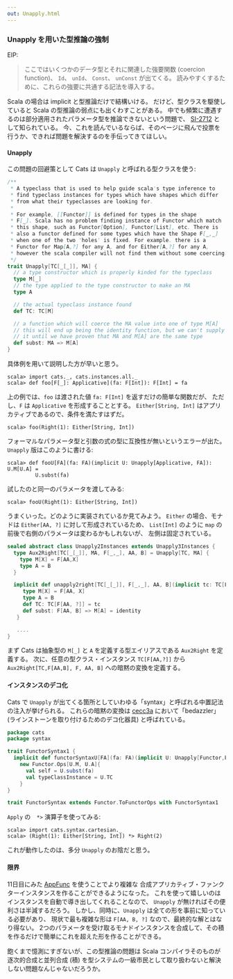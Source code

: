 ```yaml
---
out: Unapply.html
---
```


  [SI-2712]: https://issues.scala-lang.org/browse/SI-2712
  [cecc3a]: https://github.com/stew/cats/commit/cecc3afbdbb6fbbe764005cd52e9efe7acdfc8f2
  [combining-applicative]: combining-applicative.html

### Unapply を用いた型推論の強制

EIP:

> ここではいくつかのデータ型とそれに関連した強要関数 (coercion function)、
> `Id`、 `unId`、 `Const`、 `unConst` が出てくる。
> 読みやすくするために、これらの強要に共通する記法を導入する。

Scala の場合は implicit と型推論だけで結構いける。
だけど、型クラスを駆使していると Scala の型推論の弱点にも出くわすことがある。
中でも頻繁に遭遇するのは部分適用されたパラメータ型を推論できないという問題で、
[SI-2712][SI-2712] として知られている。
今、これを読んでいるならば、そのページに飛んで投票を行うか、できれば問題を解決するのを手伝ってきてほしい。

#### Unapply

この問題の回避策として Cats は `Unapply` と呼ばれる型クラスを使う:

```scala
/**
 * A typeclass that is used to help guide scala's type inference to
 * find typeclass instances for types which have shapes which differ
 * from what their typeclasses are looking for.
 *
 * For example, [[Functor]] is defined for types in the shape
 * F[_]. Scala has no problem finding instance of Functor which match
 * this shape, such as Functor[Option], Functor[List], etc. There is
 * also a functor defined for some types which have the Shape F[_,_]
 * when one of the two 'holes' is fixed. For example. there is a
 * Functor for Map[A,?] for any A, and for Either[A,?] for any A,
 * however the scala compiler will not find them without some coercing.
 */
trait Unapply[TC[_[_]], MA] {
  // a type constructor which is properly kinded for the typeclass
  type M[_]
  // the type applied to the type constructor to make an MA
  type A

  // the actual typeclass instance found
  def TC: TC[M]

  // a function which will coerce the MA value into one of type M[A]
  // this will end up being the identity function, but we can't supply
  // it until we have proven that MA and M[A] are the same type
  def subst: MA => M[A]
}
```

具体例を用いて説明した方が早いと思う。

```console:new
scala> import cats._, cats.instances.all._
scala> def foo[F[_]: Applicative](fa: F[Int]): F[Int] = fa
```

上の例では、`foo` は渡された値 `fa: F[Int]` を返すだけの簡単な関数だが、
ただし、`F` は `Applicative` を形成することとする。
`Either[String, Int]` はアプリカティブであるので、条件を満たすはずだ。

```console:error
scala> foo(Right(1): Either[String, Int])
```

フォーマルなパラメータ型と引数の式の型に互換性が無いというエラーが出た。
`Unapply` 版はこのように書ける:

```console
scala> def fooU[FA](fa: FA)(implicit U: Unapply[Applicative, FA]): U.M[U.A] =
         U.subst(fa)
```

試したのと同一のパラメータを渡してみる:

```console
scala> fooU(Right(1): Either[String, Int])
```

うまくいった。どのように実装されているか見てみよう。
`Either` の場合、モナドは `Either[AA, ?]` に対して形成されているため、
`List[Int]` のように `map` の前後で右側のパラメータは変わるかもしれないが、
左側は固定されている。

```scala
sealed abstract class Unapply2Instances extends Unapply3Instances {
  type Aux2Right[TC[_[_]], MA, F[_,_], AA, B] = Unapply[TC, MA] {
    type M[X] = F[AA,X]
    type A = B
  }

  implicit def unapply2right[TC[_[_]], F[_,_], AA, B](implicit tc: TC[F[AA,?]]): Aux2Right[TC,F[AA,B], F, AA, B] = new Unapply[TC, F[AA,B]] {
     type M[X] = F[AA, X]
     type A = B
     def TC: TC[F[AA, ?]] = tc
     def subst: F[AA, B] => M[A] = identity
   }

   ....
}
```

まず Cats は抽象型の `M[_]` と `A` を定義する型エイリアスである `Aux2Right` を定義する。
次に、任意の型クラス・インスタンス `TC[F[AA,?]]` から `Aux2Right[TC,F[AA,B], F, AA, B]`
への暗黙の変換を定義する。

#### インスタンスのデコ化

Cats で `Unapply` が出てくる箇所としていわゆる「syntax」と呼ばれる中置記法の注入が挙げられる。
これらの暗黙の変換は [cecc3a][cecc3a] において「bedazzler」(ラインストーンを取り付けるためのデコ化器具) と呼ばれている。

```scala
package cats
package syntax

trait FunctorSyntax1 {
  implicit def functorSyntaxU[FA](fa: FA)(implicit U: Unapply[Functor,FA]): Functor.Ops[U.M, U.A] =
    new Functor.Ops[U.M, U.A]{
      val self = U.subst(fa)
      val typeClassInstance = U.TC
    }
}

trait FunctorSyntax extends Functor.ToFunctorOps with FunctorSyntax1
```

`Apply` の　`*>` 演算子を使ってみる:

```console
scala> import cats.syntax.cartesian._
scala> (Right(1): Either[String, Int]) *> Right(2)
```

これが動作したのは、多分 `Unapply` のお陰だと思う。

#### 限界

11日目にみた [AppFunc][combining-applicative] を使うことでより複雑な
合成アプリカティブ・ファンクターインスタンスを作ることができるようになった。
これを使って嬉しいのはインスタンスを自動で導き出してくれることなので、
`Unapply` が無ければその便利さは半減するだろう。
しかし、同時に、`Unapply` は全ての形を事前に知っている必要があり、
現状で最も複雑な形は `F[AA, B, ?]` なので、最終的な解とはなり得ない。
2つのパラメータを受け取るモナドインスタンスを合成して、その積を作るだけで簡単にこれを超えた形を作ることができる。

飽くまで憶測にすぎないが、この型推論の問題は Scala コンパイラそのものが
逐次的合成と並列合成 (積) を型システムの一級市民として取り扱わないと解決しない問題なんじゃないだろうか。
